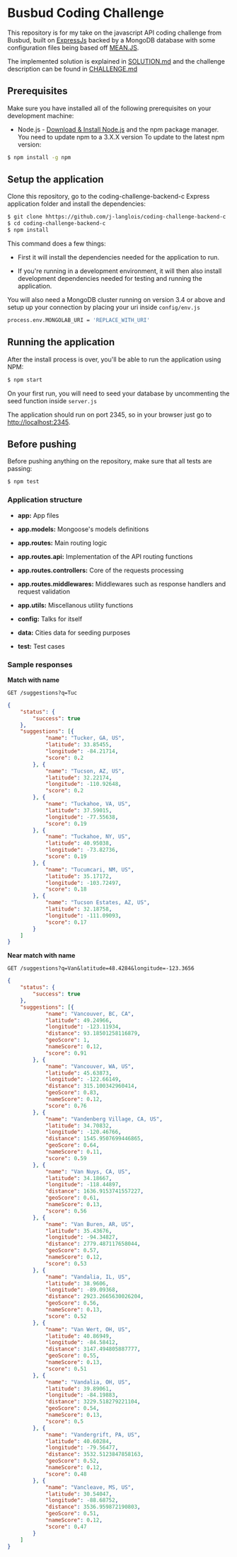 # Busbud Coding Challenge

This repository is for my take on the javascript API coding challenge from Busbud, built on
[ExpressJs](https://expressjs.com/) backed by a MongoDB database with some configuration files being based off [MEAN.JS](https://github.com/meanjs/mean).

The implemented solution is explained in [SOLUTION.md](SOLUTION.md) and  the challenge description can be found in [CHALLENGE.md](CHALLENGE.md)

## Prerequisites
Make sure you have installed all of the following prerequisites on your development machine:

* Node.js - [Download & Install Node.js](http://www.nodejs.org/download/) and the npm package manager.
You need to update npm to a 3.X.X version
To update to the latest npm version:

```bash
$ npm install -g npm
```

## Setup the application
Clone this repository, go to the coding-challenge-backend-c Express application folder and install the dependencies:

```bash
$ git clone hhttps://github.com/j-langlois/coding-challenge-backend-c
$ cd coding-challenge-backend-c
$ npm install
```

This command does a few things:

* First it will install the dependencies needed for the application to run.

* If you're running in a development environment, it will then also install development dependencies needed for testing and running the application.

You will also need a MongoDB cluster running on version 3.4 or above and setup up your connection by placing your uri inside `config/env.js`

```bash
process.env.MONGOLAB_URI = 'REPLACE_WITH_URI'
```


## Running the application
After the install process is over, you'll be able to run the application using NPM:

```bash
$ npm start
```
On your first run, you will need to seed your database by uncommenting the seed function inside `server.js`

The application should run on port 2345, so in your browser just go to [http://localhost:2345](http://localhost:2345).


## Before pushing
Before pushing anything on the repository, make sure that all tests are passing:

```bash
$ npm test
```

### Application structure

* **app:**
    App files

* **app.models:**
    Mongoose's models definitions

* **app.routes:**
    Main routing logic

* **app.routes.api:**
    Implementation of the API routing functions

* **app.routes.controllers:**
    Core of the requests processing

* **app.routes.middlewares:**
    Middlewares such as response handlers and request validation

* **app.utils:**
    Miscellanous utility functions

* **config:**
    Talks for itself

* **data:**
    Cities data for seeding purposes

* **test:**
    Test cases

### Sample responses

**Match with name**

    GET /suggestions?q=Tuc

```json
{
    "status": {
        "success": true
    },
    "suggestions": [{
            "name": "Tucker, GA, US",
            "latitude": 33.85455,
            "longitude": -84.21714,
            "score": 0.2
        }, {
            "name": "Tucson, AZ, US",
            "latitude": 32.22174,
            "longitude": -110.92648,
            "score": 0.2
        }, {
            "name": "Tuckahoe, VA, US",
            "latitude": 37.59015,
            "longitude": -77.55638,
            "score": 0.19
        }, {
            "name": "Tuckahoe, NY, US",
            "latitude": 40.95038,
            "longitude": -73.82736,
            "score": 0.19
        }, {
            "name": "Tucumcari, NM, US",
            "latitude": 35.17172,
            "longitude": -103.72497,
            "score": 0.18
        }, {
            "name": "Tucson Estates, AZ, US",
            "latitude": 32.18758,
            "longitude": -111.09093,
            "score": 0.17
        }
    ]
}

```

**Near match with name**

    GET /suggestions?q=Van&latitude=48.4284&longitude=-123.3656

```json
{
    "status": {
        "success": true
    },
    "suggestions": [{
            "name": "Vancouver, BC, CA",
            "latitude": 49.24966,
            "longitude": -123.11934,
            "distance": 93.18501258116879,
            "geoScore": 1,
            "nameScore": 0.12,
            "score": 0.91
        }, {
            "name": "Vancouver, WA, US",
            "latitude": 45.63873,
            "longitude": -122.66149,
            "distance": 315.100342960414,
            "geoScore": 0.83,
            "nameScore": 0.12,
            "score": 0.76
        }, {
            "name": "Vandenberg Village, CA, US",
            "latitude": 34.70832,
            "longitude": -120.46766,
            "distance": 1545.9507699446865,
            "geoScore": 0.64,
            "nameScore": 0.11,
            "score": 0.59
        }, {
            "name": "Van Nuys, CA, US",
            "latitude": 34.18667,
            "longitude": -118.44897,
            "distance": 1636.9153741557227,
            "geoScore": 0.61,
            "nameScore": 0.13,
            "score": 0.56
        }, {
            "name": "Van Buren, AR, US",
            "latitude": 35.43676,
            "longitude": -94.34827,
            "distance": 2779.487117658044,
            "geoScore": 0.57,
            "nameScore": 0.12,
            "score": 0.53
        }, {
            "name": "Vandalia, IL, US",
            "latitude": 38.9606,
            "longitude": -89.09368,
            "distance": 2923.2665630026204,
            "geoScore": 0.56,
            "nameScore": 0.13,
            "score": 0.52
        }, {
            "name": "Van Wert, OH, US",
            "latitude": 40.86949,
            "longitude": -84.58412,
            "distance": 3147.494805887777,
            "geoScore": 0.55,
            "nameScore": 0.13,
            "score": 0.51
        }, {
            "name": "Vandalia, OH, US",
            "latitude": 39.89061,
            "longitude": -84.19883,
            "distance": 3229.518279221104,
            "geoScore": 0.54,
            "nameScore": 0.13,
            "score": 0.5
        }, {
            "name": "Vandergrift, PA, US",
            "latitude": 40.60284,
            "longitude": -79.56477,
            "distance": 3532.5123847858163,
            "geoScore": 0.52,
            "nameScore": 0.12,
            "score": 0.48
        }, {
            "name": "Vancleave, MS, US",
            "latitude": 30.54047,
            "longitude": -88.68752,
            "distance": 3536.959872190803,
            "geoScore": 0.51,
            "nameScore": 0.12,
            "score": 0.47
        }
    ]
}

```
